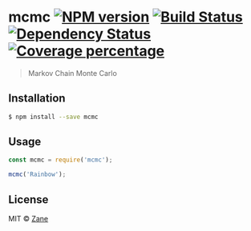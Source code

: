 # mcmc [![NPM version][npm-image]][npm-url] [![Build Status][travis-image]][travis-url] [![Dependency Status][daviddm-image]][daviddm-url] [![Coverage percentage][coveralls-image]][coveralls-url]
> Markov Chain Monte Carlo

## Installation

```sh
$ npm install --save mcmc
```

## Usage

```js
const mcmc = require('mcmc');

mcmc('Rainbow');
```
## License

MIT © [Zane]()


[npm-image]: https://badge.fury.io/js/mcmc.svg
[npm-url]: https://npmjs.org/package/mcmc
[travis-image]: https://travis-ci.org/chuangshi167/mcmc.svg?branch=master
[travis-url]: https://travis-ci.org/chuangshi167/mcmc
[daviddm-image]: https://david-dm.org/chuangshi167/mcmc.svg?theme=shields.io
[daviddm-url]: https://david-dm.org/chuangshi167/mcmc
[coveralls-image]: https://coveralls.io/repos/chuangshi167/mcmc/badge.svg
[coveralls-url]: https://coveralls.io/r/chuangshi167/mcmc
